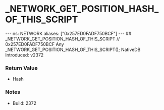 # _NETWORK_GET_POSITION_HASH_OF_THIS_SCRIPT

--- ns: NETWORK aliases: ["0x257ED0FADF750BCF"] --- ## _NETWORK_GET_POSITION_HASH_OF_THIS_SCRIPT  // 0x257ED0FADF750BCF Any _NETWORK_GET_POSITION_HASH_OF_THIS_SCRIPT();  NativeDB Introduced: v2372

### Return Value
* Hash

### Notes
* Build: 2372

